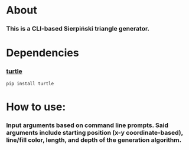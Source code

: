 # About
### This is a CLI-based Sierpiński triangle generator. 
# Dependencies 
### [turtle](https://turtle.readthedocs.io/en/latest/installation.html "turtle installation instructions")
```
pip install turtle
```
# How to use: 
### Input arguments based on command line prompts. Said arguments include starting position (x-y coordinate-based), line/fill color, length, and depth of the generation algorithm.
